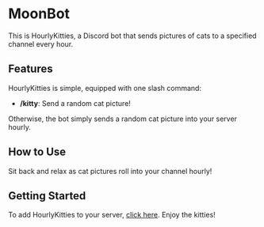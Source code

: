 # MoonBot

This is HourlyKitties, a Discord bot that sends pictures of cats to a specified channel every hour.

## Features

HourlyKitties is simple, equipped with one slash command:

- **/kitty**: Send a random cat picture!

Otherwise, the bot simply sends a random cat picture into your server hourly.

## How to Use

Sit back and relax as cat pictures roll into your channel hourly!

## Getting Started

To add HourlyKitties to your server, [click here](https://discord.com/oauth2/authorize?client_id=1242343232378109962). Enjoy the kitties!
